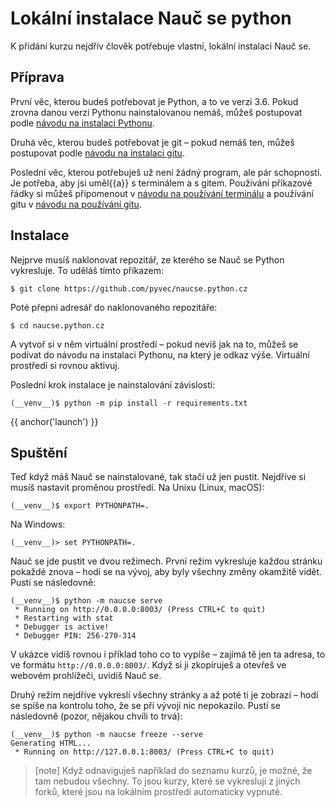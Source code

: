 # Lokální instalace Nauč se python

K přidání kurzu nejdřív člověk potřebuje vlastní, lokální instalaci Nauč se.

## Příprava

První věc, kterou budeš potřebovat je Python, a to ve verzi 3.6.
Pokud zrovna danou verzi Pythonu nainstalovanou nemáš, můžeš postupovat podle [návodu na instalaci Pythonu]({{lesson_url("beginners/install")}}).

Druhá věc, kterou budeš potřebovat je git – pokud nemáš ten, můžeš postupovat podle [návodu na instalaci gitu]({{lesson_url("git/install")}}).

Poslední věc, kterou potřebuješ už není žádný program, ale pár schopností.
Je potřeba, aby jsi uměl{{a}} s terminálem a s gitem.
Použivání příkazové řádky si můžeš připomenout v [návodu na používání terminálu]({{lesson_url("beginners/cmdline")}}) a používání gitu v [návodu na používání gitu]({{lesson_url("git/git-collaboration-2in1")}}).

## Instalace

Nejprve musíš naklonovat repozitář, ze kterého se Nauč se Python vykresluje.
To uděláš tímto příkazem:

```console
$ git clone https://github.com/pyvec/naucse.python.cz
```

Poté přepni adresář do naklonovaného repozitáře:

```console
$ cd naucse.python.cz
```

A vytvoř si v něm virtuální prostředí – pokud nevíš jak na to, můžeš se podívat do návodu na instalaci Pythonu, na který je odkaz výše.
Virtuální prostředí si rovnou aktivuj.

Poslední krok instalace je nainstalování závislostí:

```console
(__venv__)$ python -m pip install -r requirements.txt
```

{{ anchor('launch') }}
## Spuštění

Teď když máš Nauč se nainstalované, tak stačí už jen pustit.
Nejdříve si musíš nastavit proměnou prostředí.
Na Unixu (Linux, macOS):

```console
(__venv__)$ export PYTHONPATH=.
```

Na Windows:

```dosvenv
(__venv__)> set PYTHONPATH=.
```

Nauč se jde pustit ve dvou režimech.
První režim vykresluje každou stránku pokaždé znova – hodí se na vývoj, aby byly všechny změny okamžitě vidět.
Pustí se následovně:

```console
(__venv__)$ python -m naucse serve
 * Running on http://0.0.0.0:8003/ (Press CTRL+C to quit)
 * Restarting with stat
 * Debugger is active!
 * Debugger PIN: 256-270-314
```

V ukázce vidíš rovnou i příklad toho co to vypíše – zajímá tě jen ta adresa, to ve formátu `http://0.0.0.0:8003/`.
Když si ji zkopíruješ a otevřeš ve webovém prohlížeči, uvidíš Nauč se.

Druhý režim nejdříve vykreslí všechny stránky a až poté ti je zobrazí – hodí se spíše na kontrolu toho, že se při vývoji nic nepokazilo.
Pustí se následovně (pozor, nějakou chvíli to trvá):

```console
(__venv__)$ python -m naucse freeze --serve
Generating HTML...
 * Running on http://127.0.0.1:8003/ (Press CTRL+C to quit)
```

> [note]
> Když odnaviguješ například do seznamu kurzů, je možné, že tam nebudou všechny.
> To jsou kurzy, které se vykreslují z jiných forků, které jsou na lokálním prostředí
> automaticky vypnuté.
